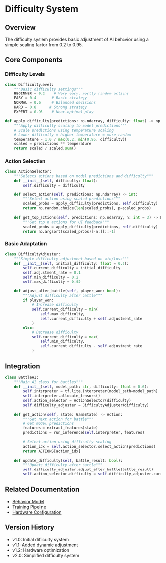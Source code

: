 # Difficulty System

## Overview

The difficulty system provides basic adjustment of AI behavior using a simple scaling factor from 0.2 to 0.95.

## Core Components

### Difficulty Levels

```python
class DifficultyLevel:
    """Basic difficulty settings"""
    BEGINNER = 0.2    # Very easy, mostly random actions
    EASY = 0.4       # Basic strategy
    NORMAL = 0.6     # Balanced decisions
    HARD = 0.8      # Strong strategy
    EXPERT = 0.95    # Near-optimal play

def apply_difficulty(predictions: np.ndarray, difficulty: float) -> np.ndarray:
    """Apply difficulty scaling to model predictions"""
    # Scale predictions using temperature scaling
    # Lower difficulty = higher temperature = more random
    temperature = 1.0 / max(0.2, min(0.95, difficulty))
    scaled = predictions ** temperature
    return scaled / scaled.sum()
```

### Action Selection

```python
class ActionSelector:
    """Selects actions based on model predictions and difficulty"""
    def __init__(self, difficulty: float):
        self.difficulty = difficulty
    
    def select_action(self, predictions: np.ndarray) -> int:
        """Select action using scaled predictions"""
        scaled_probs = apply_difficulty(predictions, self.difficulty)
        return np.random.choice(len(scaled_probs), p=scaled_probs)
    
    def get_top_actions(self, predictions: np.ndarray, n: int = 3) -> List[int]:
        """Get top n actions for UI feedback"""
        scaled_probs = apply_difficulty(predictions, self.difficulty)
        return np.argsort(scaled_probs)[-n:][::-1]
```

### Basic Adaptation

```python
class DifficultyAdjuster:
    """Simple difficulty adjustment based on win/loss"""
    def __init__(self, initial_difficulty: float = 0.6):
        self.current_difficulty = initial_difficulty
        self.adjustment_rate = 0.1
        self.min_difficulty = 0.2
        self.max_difficulty = 0.95
    
    def adjust_after_battle(self, player_won: bool):
        """Adjust difficulty after battle"""
        if player_won:
            # Increase difficulty
            self.current_difficulty = min(
                self.max_difficulty,
                self.current_difficulty + self.adjustment_rate
            )
        else:
            # Decrease difficulty
            self.current_difficulty = max(
                self.min_difficulty,
                self.current_difficulty - self.adjustment_rate
            )
```

## Integration

```python
class BattleAI:
    """Main AI class for battles"""
    def __init__(self, model_path: str, difficulty: float = 0.6):
        self.interpreter = tf.lite.Interpreter(model_path=model_path)
        self.interpreter.allocate_tensors()
        self.action_selector = ActionSelector(difficulty)
        self.difficulty_adjuster = DifficultyAdjuster(difficulty)
    
    def get_action(self, state: GameState) -> Action:
        """Get next action for battle"""
        # Get model predictions
        features = extract_features(state)
        predictions = run_inference(self.interpreter, features)
        
        # Select action using difficulty scaling
        action_idx = self.action_selector.select_action(predictions)
        return ACTIONS[action_idx]
    
    def update_difficulty(self, battle_result: bool):
        """Update difficulty after battle"""
        self.difficulty_adjuster.adjust_after_battle(battle_result)
        self.action_selector.difficulty = self.difficulty_adjuster.current_difficulty
```

## Related Documentation
- [Behavior Model](behavior-model.md)
- [Training Pipeline](training-pipeline.md)
- [Hardware Configuration](../hardware/configuration.md)

## Version History
- v1.0: Initial difficulty system
- v1.1: Added dynamic adjustment
- v1.2: Hardware optimization
- v2.0: Simplified difficulty system
